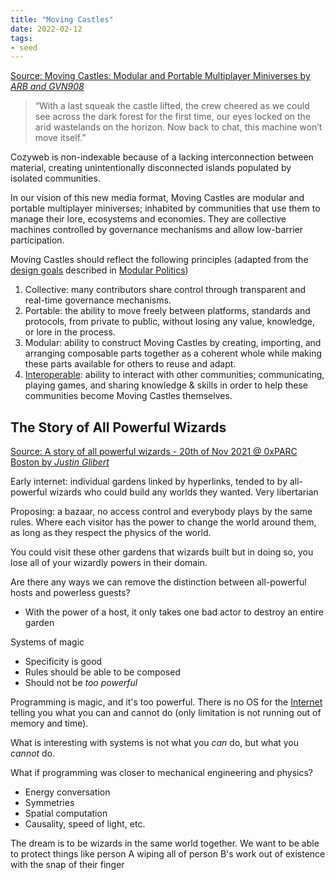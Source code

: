 ```yaml
---
title: "Moving Castles"
date: 2022-02-12
tags:
- seed
---
```


[Source: Moving Castles: Modular and Portable Multiplayer Miniverses by *ARB and GVN908*](https://so-far.online/weekly/moving-castles-modular-and-portable-multiplayer-miniverses/)

> “With a last squeak the castle lifted, the crew cheered as we could see across the dark forest for the first time, our eyes locked on the arid wastelands on the horizon. Now back to chat, this machine won’t move itself.”

Cozyweb is non-indexable because of a lacking interconnection between material, creating unintentionally disconnected islands populated by isolated communities.

In our vision of this new media format, Moving Castles are modular and portable multiplayer miniverses; inhabited by communities that use them to manage their lore, ecosystems and economies. They are collective machines controlled by governance mechanisms and allow low-barrier participation.

Moving Castles should reflect the following principles (adapted from the [design goals](thoughts/design%20goals.md) described in [Modular Politics](https://arxiv.org/abs/2005.13701))
1. Collective: many contributors share control through transparent and real-time governance mechanisms.
2. Portable: the ability to move freely between platforms, standards and protocols, from private to public, without losing any value, knowledge, or lore in the process.
3. Modular: ability to construct Moving Castles by creating, importing, and arranging composable parts together as a coherent whole while making these parts available for others to reuse and adapt.
4. [Interoperable](thoughts/interoperability.md): ability to interact with other communities; communicating, playing games, and sharing knowledge & skills in order to help these communities become Moving Castles themselves.

## The Story of All Powerful Wizards
[Source: A story of all powerful wizards - 20th of Nov 2021 @ 0xPARC Boston by *Justin Glibert*](https://www.youtube.com/watch?v=aFKy6QsbBz4)

Early internet: individual gardens linked by hyperlinks, tended to by all-powerful wizards who could build any worlds they wanted. Very libertarian

Proposing: a bazaar, no access control and everybody plays by the same rules. Where each visitor has the power to change the world around them, as long as they respect the physics of the world.

You could visit these other gardens that wizards built but in doing so, you lose all of your wizardly powers in their domain.

Are there any ways we can remove the distinction between all-powerful hosts and powerless guests?
- With the power of a host, it only takes one bad actor to destroy an entire garden

Systems of magic
- Specificity is good
- Rules should be able to be composed
- Should not be *too powerful*

Programming is magic, and it's too powerful. There is no OS for the [Internet](thoughts/Internet.md) telling you what you can and cannot do (only limitation is not running out of memory and time).

What is interesting with systems is not what you *can* do, but what you *cannot* do.

What if programming was closer to mechanical engineering and physics?
- Energy conversation
- Symmetries
- Spatial computation
- Causality, speed of light, etc.

The dream is to be wizards in the same world together. We want to be able to protect things like person A wiping all of person B's work out of existence with the snap of their finger
